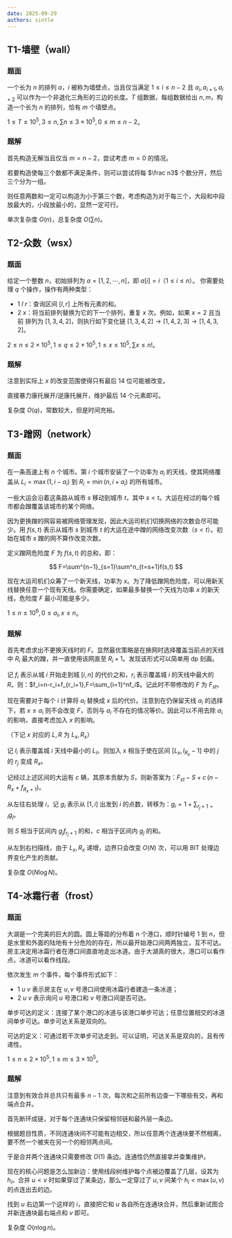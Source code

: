 ```yaml
---
date: 2025-09-29
authors: sintle
---
```


## T1-墙壁（wall）

### 题面

一个长为 $n$ 的排列 $a$，$i$ 被称为墙壁点，当且仅当满足 $1\leq i\leq n−2$ 且 $a_i,a_{i+1},a_{i+2}$ 可以作为一个非退化三角形的三边的长度。$T$ 组数据，每组数据给出 $n,m$，构造一个长为 $n$ 的排列，恰有 $m$ 个墙壁点。

$1\leq T\leq10^5,3\leq n,\sum n\leq3\times10^5,0\leq m\leq n-2$。

### 题解

首先构造无解当且仅当 $m=n-2$，尝试考虑 $m=0$ 的情况。

若要构造使每三个数都不满足条件，则可以尝试将每 $\frac n3$ 个数分开，然后三个分为一组。

则任意两数和一定可以构造为小于第三个数，考虑构造为对于每三个，大段和中段放最大的，小段放最小的，显然一定可行。

单次复杂度 $O(n)$，总复杂度 $O(\sum n)$。

## T2-众数（wsx）

### 题面

给定一个整数 $n$，初始排列为 $a=[1,2,\cdots,n]$，即 $a[i]=i$（$1\leq i\leq n$）。 你需要处理 $q$ 个操作，操作有两种类型： 

-   $1$ $l$ $r$：查询区间 $[l,r]$ 上所有元素的和。
-   $2$ $x$：将当前排列替换为它的下一个排列，重复 $x$ 次。例如，如果 $x=2$ 且当前 排列为 $[1,3,4,2]$，则执行如下变化链 $[1,3,4,2]\rightarrow [1,4,2,3]\rightarrow [1,4,3,2]$。

$2\leq n\leq2\times10^5,1\leq q\leq2\times10^5,1\leq x\leq10^5,\sum x\leq n!$。

### 题解

注意到实际上 $x$ 的改变范围使得只有最后 $14$ 位可能被改变。

直接暴力康托展开/逆康托展开，维护最后 $14$ 个元素即可。

复杂度 $O(q)$，常数较大，但是时间充裕。

## T3-蹭网（network）

### 题面

在一条高速上有 $n$ 个城市。第 $i$ 个城市安装了一个功率为 $a_i$ 的天线，使其网络覆盖从 $L_i=\max(1,i−a_i)$ 到 $R_i=\min(n,i+a_i)$ 的所有城市。

一些大运会沿着这条路从城市 $s$ 移动到城市 $t$，其中 $s<t$。大运在经过的每个城市都会蹭覆盖该城市的某个网络。

因为更换蹭的网容易被网络管理发现，因此大运司机们切换网络的次数会尽可能少。用 $f(s,t)$ 表示从城市 $s$ 到城市 $t$ 的大运在途中蹭的网络改变次数（$s<t$）。初始在城市 $s$ 蹭的网不算作改变次数。

定义蹭网危险度 $F$ 为 $f(s,t)$ 的总和，即：

$$
F=\sum^{n−1}_{s=1}\sum^n_{t=s+1}f(s,t)
$$

现在大运司机们众筹了一个新天线，功率为 $x$。为了降低蹭网危险度，可以用新天线替换任意一个现有天线。你需要确定，如果最多替换一个天线为功率 $x$ 的新天线，危险度 $F$ 最小可能是多少。

$1\leq n\leq10^6,0\leq a_i,x\leq n$。

### 题解

首先考虑求出不更换天线时的 $F$。显然最优策略是在换网时选择覆盖当前点的天线中 $R_i$ 最大的蹭，并一直使用该网直至 $R_i+1$。发现该形式可以简单用 $\text{dp}$ 刻画。 

记 $f_i$ 表示从城 $i$ 开始走到城 $[i,n]$ 的代价之和，$r_i$ 表示覆盖城 $i$ 的天线中最大的 $R$。则：$f_i=n-r_i+f_{r_i+1},F=\sum_{i=1}^nf_i$。记此时不带修改的 $F$ 为 $F_{st}$。 

现在需要对于每个 $i$ 计算将 $a_i$ 替换成 $x$ 后的代价。注意到在仍保留天线 $a_i$ 的选择下，若 $x \leq a_i$ 则不会改变 $F$，否则与 $a_i$ 不存在的情况等价。因此可以不用去除 $a_i$ 的影响，直接考虑加入 $x$ 的影响。 

（下记 $x$ 对应的 $L,R$ 为 $L_x, R_x$） 

记 $l_i$ 表示覆盖城 $i$ 天线中最小的 $L_i$。则加入 $x$ 相当于使在区间 $[L_x, l_{R_x}-1]$ 中的 $j$ 的 $r_j$ 变成 $R_x$。 

记经过上述区间的大运有 $c$ 辆，其原本贡献为 $S$，则新答案为：$F_{st} - S + c\,(n-R_x+f_{R_x+1})$。

从左往右处理 $i$，记 $g_i$ 表示从 $[1,i]$ 出发到 $i$ 的点数，转移为：$g_i = 1 + \sum_{r_j+1=i} g_j$。

则 $S$ 相当于区间内 $g_j f_{r_j+1}$ 的和，$c$ 相当于区间内 $g_j$ 的和。 

从左到右扫描线，由于 $L_x, R_x$ 递增，边界只会改变 $O(N)$ 次，可以用 BIT 处理边界变化产生的贡献。

复杂度 $O(N \log N)$。 

## T4-冰霜行者（frost）

### 题面

大湖是一个完美的巨大的圆。圆上等距的分布着 $n$ 个港口，顺时针编号 $1$ 到 $n$，但是水里和外面的陆地有十分危险的存在，所以最开始港口间两两独立，互不可达。房主决定用冰霜行者在港口间直直地走出冰道。由于大湖真的很大，港口可以看作点，冰道可以看作线段。

依次发生 $m$ 个事件，每个事件形式如下：

-   $1$ $u$ $v$ 表示房主在 $u,v$ 号港口间使用冰霜行者建造一条冰道；
-   $2$ $u$ $v$ 表示询问 $u$ 号港口和 $v$ 号港口间是否可达。

单步可达的定义：连接了某个港口的冰道与该港口单步可达；任意位置相交的冰道间单步可达。单步可达关系是双向的。

可达的定义：可通过若干次单步可达走到。可以证明，可达关系是双向的，且有传递性。

$1\leq n\leq2\times10^5,1\leq m\leq3\times10^5$。

### 题解

注意到有效合并总共只有最多 $n-1$ 次，每次和之前所有边查一下哪些有交，再和端点合并。  

首先断环成链，对于每个连通块只保留相邻链和最外层一条边。

根据题目性质，不同连通块间不可能有边相交，所以任意两个连通块要不然相离，要不然一个被夹在另一个的相邻两点间。

于是合并两个连通块只需要修改 $O(1)$ 条边。连通性仍然直接拿并查集维护。  

现在的核心问题是怎么加新边：使用线段树维护每个点被边覆盖了几层，设其为 $h_i$。合并 $u < v$ 时如果穿过了某条边，那么一定穿过了 $u,v$ 间某个 $h_i < \max(u,v)$ 的点连出去的边。

找到 $u$ 右边第一个这样的 $i$，直接把它和 $u$ 各自所在连通块合并，然后重新试图合并新连通块最右端点和 $v$ 即可。  

复杂度 $O(n\log n)$。
